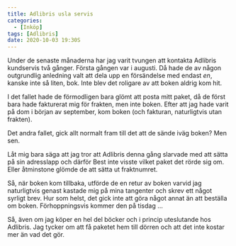 ```yaml
---
title: Adlibris usla servis
categories:
  - [Inköp]
tags: [Adlibris]
date: 2020-10-03 19:30S
---
```


Under de senaste månaderna har jag varit tvungen att kontakta Adlibris kundservis två gånger. Första gången var i augusti. Då hade de av någon outgrundlig anledning valt att dela upp en försändelse med endast *en*, kanske inte så liten, bok. Inte blev det roligare av att boken aldrig kom hit.

I det fallet hade de förmodligen bara glömt att posta mitt paket, då de först bara hade fakturerat mig för frakten, men inte boken. Efter att jag hade varit på dom i början av september, kom boken (och fakturan, naturligtvis utan frakten).

Det andra fallet, gick allt normalt fram till det att de sände iväg boken? Men sen.

Låt mig bara säga att jag tror att Adlibris denna gång slarvade med att sätta på sin adresslapp och därför Best inte visste vilket paket det rörde sig om. Eller åtminstone glömde de att sätta ut fraktnumret.

Så, när boken kom tillbaka, utförde de en retur av boken varvid jag naturligtvis genast kastade mig på mina tangenter och skrev ett något syrligt brev. Hur som helst, det gick inte att göra något annat än att beställa om boken. Förhoppningsvis kommer den på tisdag ...

Så, även om jag köper en hel del böcker och i princip uteslutande hos Adlibris. Jag tycker om att få paketet hem till dörren och att det inte kostar mer än vad det gör. 